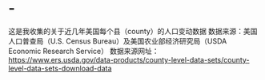 # -
这是我收集的关于近几年美国每个县（county）的人口变动数据 数据来源：美国人口普查局（U.S. Census Bureau）及美国农业部经济研究局（USDA Economic Research Service） 数据来源网址：https://www.ers.usda.gov/data-products/county-level-data-sets/county-level-data-sets-download-data

